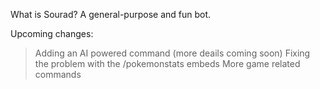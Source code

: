 What is Sourad? 
A general-purpose and fun bot.

Upcoming changes:
> Adding an AI powered command (more deails coming soon)
> Fixing the problem with the /pokemonstats embeds
> More game related commands
